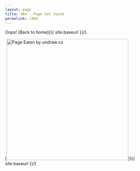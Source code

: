 ```yaml
---
layout: page
title: 404 - Page not found
permalink: /404
---
```


Oops! [Back to home]({{ site.baseurl }}/).

[<img src="{{ site.baseurl }}/images/undraw_page-eaten_b2rt.svg" alt="Page Eaten by undraw.co" style="width: 400px;"/>]({{ site.baseurl }}/)
